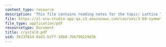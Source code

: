 ```yaml
---
content_type: resource
description: 'This file contains reading notes for the topic: Lattice Transformations.'
file: https://ol-ocw-studio-app-qa.s3.amazonaws.com/courses/3-60-symmetry-structure-and-tensor-properties-of-materials-fall-2005/3613f81d9ad1b2ff16b07bb798219d3b_crystal8.pdf
file_type: application/pdf
resourcetype: Document
title: crystal8.pdf
uid: 3613f81d-9ad1-b2ff-16b0-7bb798219d3b
---
```

